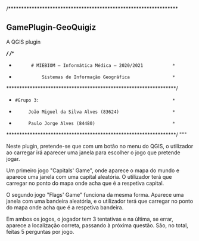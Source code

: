/*****************************************************************
## GamePlugin-GeoQuigiz
A QGIS plugin
                                 
 *****************************************************************/
/******************************************************************
                                                                
 *           # MIEBIOM – Informática Médica – 2020/2021           *
 *               Sistemas de Informação Geográfica                *
 
 *****************************************************************/
 
 *     #Grupo 3:                                                  *
 *          João Miguel da Silva Alves (83624)                    *
 *          Paulo Jorge Alves (84480)                             *
 
 *****************************************************************/
"""

Neste plugin, pretende-se que com um botão no menu do QGIS, o utilizador ao carregar irá aparecer uma janela para escolher o jogo que pretende jogar.

Um primeiro jogo "Capitals' Game", onde aparece o mapa do mundo e aparece uma janela com uma capital aleatória. O utilizador terá que carregar no ponto do mapa onde acha que é a respetiva capital.

O segundo jogo "Flags' Game" funciona da mesma forma. Aparece uma janela com uma bandeira aleatória, e o utilizador terá que carregar no ponto do mapa onde acha que é a respetiva bandeira. 

Em ambos os jogos, o jogador tem 3 tentativas e na última, se errar, aparece a localização correta, passando à próxima questão. São, no total, feitas 5 perguntas por jogo.


